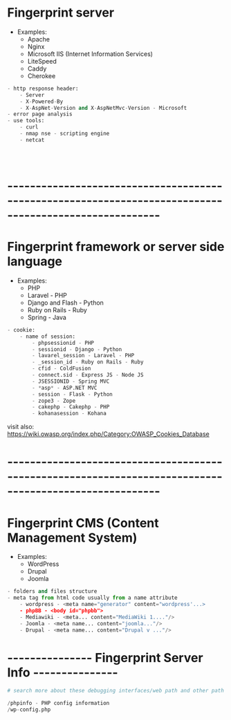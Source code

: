 
# Fingerprint server
- Examples:
	- Apache
	- Nginx
	- Microsoft IIS (Internet Information Services)
	- LiteSpeed
	- Caddy
	- Cherokee

```python
- http response header:
	- Server
	- X-Powered-By
	- X-AspNet-Version and X-AspNetMvc-Version - Microsoft
- error page analysis
- use tools:
	- curl
	- nmap nse - scripting engine
	- netcat





```


# -------------------------------------------------------------------------------------------------------


# Fingerprint framework or server side language
- Examples:
	- PHP
	- Laravel - PHP
	- Django and Flash - Python
	- Ruby on Rails - Ruby
	- Spring - Java

```python
- cookie:
	- name of session:
		- phpsessionid - PHP
		- sessionid - Django - Python
		- lavarel_session - Laravel - PHP
		- _session_id - Ruby on Rails - Ruby
		- cfid - ColdFusion
		- connect.sid - Express JS - Node JS
		- JSESSIONID - Spring MVC 
		- *asp* - ASP.NET MVC
		- session - Flask - Python
		- zope3 - Zope
		- cakephp - Cakephp - PHP
		- kohanasession - Kohana
```

visit also:
https://wiki.owasp.org/index.php/Category:OWASP_Cookies_Database



# -------------------------------------------------------------------------------------------------------

# Fingerprint CMS (Content Management System)
- Examples:
	- WordPress
	- Drupal
	- Joomla

```python
- folders and files structure
- meta tag from html code usually from a name attribute
	- wordpress - <meta name="generator" content="wordpress'...>
	- phpBB - <body id="phpbb">
	- Mediawiki - <meta... content="MediaWiki 1...."/>
	- Joomla - <meta name... content="joomla..."/>
	- Drupal - <meta name... content="Drupal v ..."/>
```


# --------------- Fingerprint Server Info ---------------

```python
# search more about these debugging interfaces/web path and other path for other technologies

/phpinfo - PHP config information
/wp-config.php
```






















